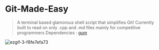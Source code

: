 # Git-Made-Easy
> A terminal based glamorous shell script that simplifies Git!
> Currently built to read on only .cpp and .md files mainly for competitive programmers
> Dependencies : [gum](https://github.com/charmbracelet/gum "Github: charmbracelet/gum")

![ezgif-3-f8fe7efa73](https://user-images.githubusercontent.com/90480489/226985361-f4167fd7-49d2-4a5c-8a51-88946c4f8137.gif)
